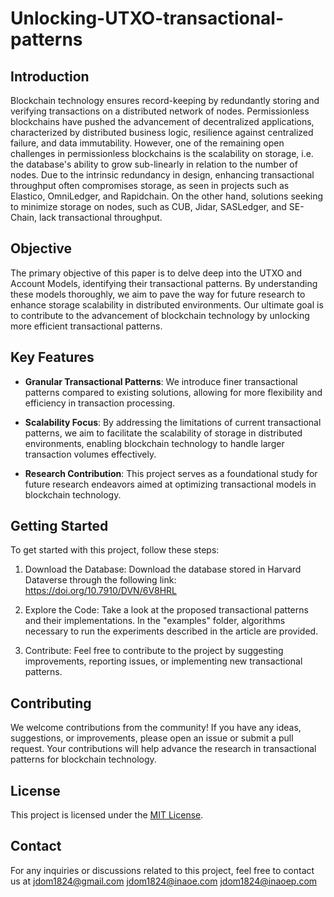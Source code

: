 # Unlocking-UTXO-transactional-patterns


## Introduction
Blockchain technology ensures record-keeping by redundantly storing and verifying transactions on a distributed network of nodes. Permissionless blockchains have pushed the advancement of decentralized applications, characterized by distributed business logic, resilience against centralized failure, and data immutability.  However, one of the remaining open challenges in permissionless blockchains is the scalability on storage, i.e. the database's ability to grow sub-linearly in relation to the number of nodes. Due to the intrinsic redundancy in design, enhancing transactional throughput often compromises storage, as seen in projects such as Elastico, OmniLedger, and Rapidchain. On the other hand, solutions seeking to minimize storage on nodes, such as CUB, Jidar, SASLedger, and SE-Chain, lack transactional throughput.

## Objective
The primary objective of this paper is to delve deep into the UTXO and Account Models, identifying their transactional patterns. By understanding these models thoroughly, we aim to pave the way for future research to enhance storage scalability in distributed environments. Our ultimate goal is to contribute to the advancement of blockchain technology by unlocking more efficient transactional patterns.

## Key Features
- **Granular Transactional Patterns**: We introduce finer transactional patterns compared to existing solutions, allowing for more flexibility and efficiency in transaction processing.

- **Scalability Focus**: By addressing the limitations of current transactional patterns, we aim to facilitate the scalability of storage in distributed environments, enabling blockchain technology to handle larger transaction volumes effectively.

- **Research Contribution**: This project serves as a foundational study for future research endeavors aimed at optimizing transactional models in blockchain technology.

## Getting Started
To get started with this project, follow these steps:

1. Download the Database: Download the database stored in Harvard Dataverse through the following link: https://doi.org/10.7910/DVN/6V8HRL

2. Explore the Code: Take a look at the proposed transactional patterns and their implementations. In the "examples" folder, algorithms necessary to run the experiments described in the article are provided.

3. Contribute: Feel free to contribute to the project by suggesting improvements, reporting issues, or implementing new transactional patterns.

## Contributing
We welcome contributions from the community! If you have any ideas, suggestions, or improvements, please open an issue or submit a pull request. Your contributions will help advance the research in transactional patterns for blockchain technology.

## License
This project is licensed under the [MIT License](LICENSE).

## Contact
For any inquiries or discussions related to this project, feel free to contact us at jdom1824@gmail.com jdom1824@inaoe.com jdom1824@inaoep.com